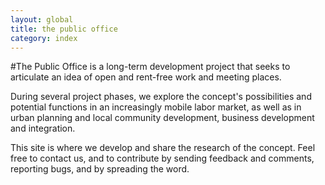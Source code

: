 ```yaml
---
layout: global
title: the public office
category: index
---
```


#The Public Office is a long-term development project that seeks to articulate an idea of open and rent-free work and meeting places.   

During several project phases, we explore the concept's possibilities and potential functions in an increasingly mobile labor market, as well as in urban planning and local community development, business development and integration.

This site is where we develop and share the research of the concept. Feel free to contact us, and to contribute by sending feedback and comments, reporting bugs, and by spreading the word.
